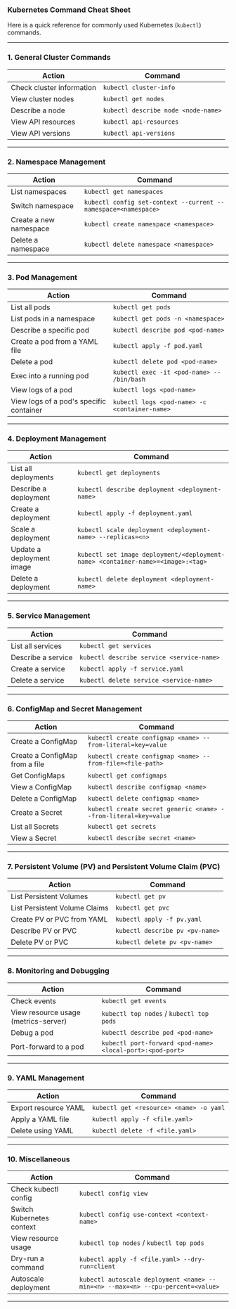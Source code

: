 ### Kubernetes Command Cheat Sheet

Here is a quick reference for commonly used Kubernetes (`kubectl`) commands.

---

### **1. General Cluster Commands**
| **Action**                 | **Command**                                                  |
|----------------------------|-------------------------------------------------------------|
| Check cluster information  | `kubectl cluster-info`                                       |
| View cluster nodes         | `kubectl get nodes`                                         |
| Describe a node            | `kubectl describe node <node-name>`                         |
| View API resources         | `kubectl api-resources`                                     |
| View API versions          | `kubectl api-versions`                                      |

---

### **2. Namespace Management**
| **Action**                           | **Command**                                                   |
|--------------------------------------|--------------------------------------------------------------|
| List namespaces                      | `kubectl get namespaces`                                      |
| Switch namespace                     | `kubectl config set-context --current --namespace=<namespace>` |
| Create a new namespace               | `kubectl create namespace <namespace>`                       |
| Delete a namespace                   | `kubectl delete namespace <namespace>`                       |

---

### **3. Pod Management**
| **Action**                           | **Command**                                                   |
|--------------------------------------|--------------------------------------------------------------|
| List all pods                        | `kubectl get pods`                                            |
| List pods in a namespace             | `kubectl get pods -n <namespace>`                            |
| Describe a specific pod              | `kubectl describe pod <pod-name>`                            |
| Create a pod from a YAML file        | `kubectl apply -f pod.yaml`                                  |
| Delete a pod                         | `kubectl delete pod <pod-name>`                              |
| Exec into a running pod              | `kubectl exec -it <pod-name> -- /bin/bash`                   |
| View logs of a pod                   | `kubectl logs <pod-name>`                                    |
| View logs of a pod's specific container | `kubectl logs <pod-name> -c <container-name>`               |

---

### **4. Deployment Management**
| **Action**                           | **Command**                                                   |
|--------------------------------------|--------------------------------------------------------------|
| List all deployments                 | `kubectl get deployments`                                    |
| Describe a deployment                | `kubectl describe deployment <deployment-name>`             |
| Create a deployment                  | `kubectl apply -f deployment.yaml`                          |
| Scale a deployment                   | `kubectl scale deployment <deployment-name> --replicas=<n>` |
| Update a deployment image            | `kubectl set image deployment/<deployment-name> <container-name>=<image>:<tag>` |
| Delete a deployment                  | `kubectl delete deployment <deployment-name>`               |

---

### **5. Service Management**
| **Action**                           | **Command**                                                   |
|--------------------------------------|--------------------------------------------------------------|
| List all services                    | `kubectl get services`                                       |
| Describe a service                   | `kubectl describe service <service-name>`                   |
| Create a service                     | `kubectl apply -f service.yaml`                             |
| Delete a service                     | `kubectl delete service <service-name>`                     |

---

### **6. ConfigMap and Secret Management**
| **Action**                           | **Command**                                                   |
|--------------------------------------|--------------------------------------------------------------|
| Create a ConfigMap                   | `kubectl create configmap <name> --from-literal=key=value`   |
| Create a ConfigMap from a file       | `kubectl create configmap <name> --from-file=<file-path>`    |
| Get ConfigMaps                       | `kubectl get configmaps`                                     |
| View a ConfigMap                     | `kubectl describe configmap <name>`                         |
| Delete a ConfigMap                   | `kubectl delete configmap <name>`                           |
| Create a Secret                      | `kubectl create secret generic <name> --from-literal=key=value` |
| List all Secrets                     | `kubectl get secrets`                                        |
| View a Secret                        | `kubectl describe secret <name>`                            |

---

### **7. Persistent Volume (PV) and Persistent Volume Claim (PVC)**
| **Action**                           | **Command**                                                   |
|--------------------------------------|--------------------------------------------------------------|
| List Persistent Volumes              | `kubectl get pv`                                             |
| List Persistent Volume Claims        | `kubectl get pvc`                                            |
| Create PV or PVC from YAML           | `kubectl apply -f pv.yaml`                                   |
| Describe PV or PVC                   | `kubectl describe pv <pv-name>`                              |
| Delete PV or PVC                     | `kubectl delete pv <pv-name>`                                |

---

### **8. Monitoring and Debugging**
| **Action**                           | **Command**                                                   |
|--------------------------------------|--------------------------------------------------------------|
| Check events                         | `kubectl get events`                                         |
| View resource usage (metrics-server) | `kubectl top nodes` / `kubectl top pods`                    |
| Debug a pod                          | `kubectl describe pod <pod-name>`                           |
| Port-forward to a pod                | `kubectl port-forward <pod-name> <local-port>:<pod-port>`   |

---

### **9. YAML Management**
| **Action**                           | **Command**                                                   |
|--------------------------------------|--------------------------------------------------------------|
| Export resource YAML                 | `kubectl get <resource> <name> -o yaml`                     |
| Apply a YAML file                    | `kubectl apply -f <file.yaml>`                              |
| Delete using YAML                    | `kubectl delete -f <file.yaml>`                             |

---

### **10. Miscellaneous**
| **Action**                           | **Command**                                                   |
|--------------------------------------|--------------------------------------------------------------|
| Check kubectl config                 | `kubectl config view`                                        |
| Switch Kubernetes context            | `kubectl config use-context <context-name>`                 |
| View resource usage                  | `kubectl top nodes` / `kubectl top pods`                    |
| Dry-run a command                    | `kubectl apply -f <file.yaml> --dry-run=client`             |
| Autoscale deployment                 | `kubectl autoscale deployment <name> --min=<n> --max=<n> --cpu-percent=<value>` |

---

